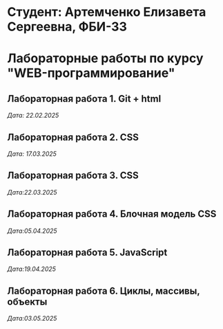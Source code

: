 # Студент: Артемченко Елизавета Сергеевна, ФБИ-33

# Лабораторные работы по курсу "WEB-программирование"

## Лабораторная работа 1. Git + html

*Дата: 22.02.2025*

## Лабораторная работа 2. CSS

*Дата: 17.03.2025*

## Лабораторная работа 3. CSS

*Дата:22.03.2025*

## Лабораторная работа 4. Блочная модель CSS

*Дата:05.04.2025*

## Лабораторная работа 5. JavaScript

*Дата:19.04.2025*

## Лабораторная работа 6. Циклы, массивы, объекты 

*Дата:03.05.2025*
